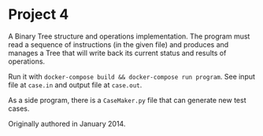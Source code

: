 # Project 4

A Binary Tree structure and operations implementation. The program must read a sequence of instructions (in the given file) and produces and manages a Tree that will write back its current status and results of operations.

Run it with `docker-compose build && docker-compose run program`. See input file at `case.in` and output file at `case.out`.

As a side program, there is a `CaseMaker.py` file that can generate new test cases.

Originally authored in January 2014.
